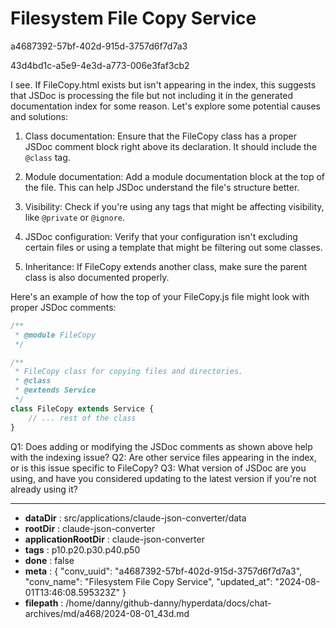 # Filesystem File Copy Service

a4687392-57bf-402d-915d-3757d6f7d7a3

43d4bd1c-a5e9-4e3d-a773-006e3faf3cb2

 I see. If FileCopy.html exists but isn't appearing in the index, this suggests that JSDoc is processing the file but not including it in the generated documentation index for some reason. Let's explore some potential causes and solutions:

1. Class documentation:
   Ensure that the FileCopy class has a proper JSDoc comment block right above its declaration. It should include the `@class` tag.

2. Module documentation:
   Add a module documentation block at the top of the file. This can help JSDoc understand the file's structure better.

3. Visibility:
   Check if you're using any tags that might be affecting visibility, like `@private` or `@ignore`.

4. JSDoc configuration:
   Verify that your configuration isn't excluding certain files or using a template that might be filtering out some classes.

5. Inheritance:
   If FileCopy extends another class, make sure the parent class is also documented properly.

Here's an example of how the top of your FileCopy.js file might look with proper JSDoc comments:

```javascript
/**
 * @module FileCopy
 */

/**
 * FileCopy class for copying files and directories.
 * @class
 * @extends Service
 */
class FileCopy extends Service {
    // ... rest of the class
}
```

Q1: Does adding or modifying the JSDoc comments as shown above help with the indexing issue?
Q2: Are other service files appearing in the index, or is this issue specific to FileCopy?
Q3: What version of JSDoc are you using, and have you considered updating to the latest version if you're not already using it?

---

* **dataDir** : src/applications/claude-json-converter/data
* **rootDir** : claude-json-converter
* **applicationRootDir** : claude-json-converter
* **tags** : p10.p20.p30.p40.p50
* **done** : false
* **meta** : {
  "conv_uuid": "a4687392-57bf-402d-915d-3757d6f7d7a3",
  "conv_name": "Filesystem File Copy Service",
  "updated_at": "2024-08-01T13:46:08.595323Z"
}
* **filepath** : /home/danny/github-danny/hyperdata/docs/chat-archives/md/a468/2024-08-01_43d.md